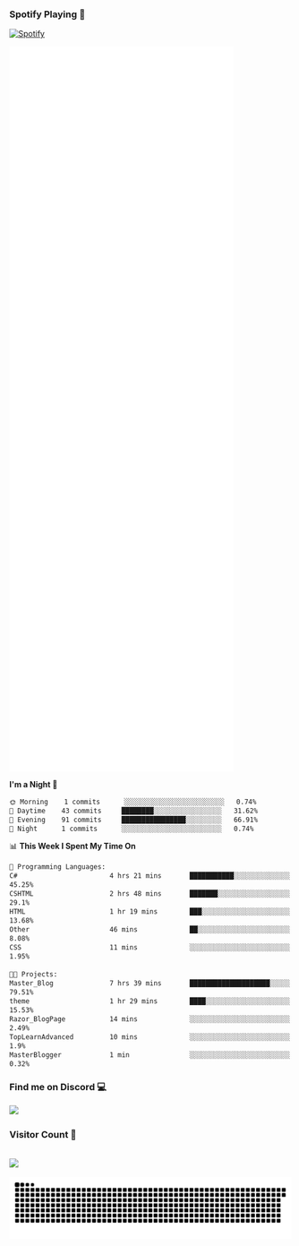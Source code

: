 ### Spotify Playing 🎵
[![Spotify](https://spotify-livestats-callme-milad.vercel.app/api/spotify)](https://open.spotify.com/user/314mrt6dxn5cqoxklh3thbwlr6by)

<img align="center" src="/github-metrics.svg" alt="Metrics" width="400">

<!--START_SECTION:waka-->
**I'm a Night 🦉** 

```text
🌞 Morning    1 commits      ░░░░░░░░░░░░░░░░░░░░░░░░░   0.74% 
🌆 Daytime    43 commits     ████████░░░░░░░░░░░░░░░░░   31.62% 
🌃 Evening    91 commits     ████████████████░░░░░░░░░   66.91% 
🌙 Night      1 commits      ░░░░░░░░░░░░░░░░░░░░░░░░░   0.74%

```


📊 **This Week I Spent My Time On** 

```text
💬 Programming Languages: 
C#                       4 hrs 21 mins       ███████████░░░░░░░░░░░░░░   45.25% 
CSHTML                   2 hrs 48 mins       ███████░░░░░░░░░░░░░░░░░░   29.1% 
HTML                     1 hr 19 mins        ███░░░░░░░░░░░░░░░░░░░░░░   13.68% 
Other                    46 mins             ██░░░░░░░░░░░░░░░░░░░░░░░   8.08% 
CSS                      11 mins             ░░░░░░░░░░░░░░░░░░░░░░░░░   1.95%

🐱‍💻 Projects: 
Master_Blog              7 hrs 39 mins       ████████████████████░░░░░   79.51% 
theme                    1 hr 29 mins        ████░░░░░░░░░░░░░░░░░░░░░   15.53% 
Razor_BlogPage           14 mins             ░░░░░░░░░░░░░░░░░░░░░░░░░   2.49% 
TopLearnAdvanced         10 mins             ░░░░░░░░░░░░░░░░░░░░░░░░░   1.9% 
MasterBlogger            1 min               ░░░░░░░░░░░░░░░░░░░░░░░░░   0.32%

```


<!--END_SECTION:waka-->

### Find me on Discord 💻
<a href="https://discord.gg/t35EjYprS6" rel="nofollow"> 
  <img src="https://discord.c99.nl/widget/theme-3/977957889358573609.png" data-canonical-src="https://discord.c99.nl/widget/theme-3/977957889358573609.png" style="max-width: 100%;"></a>

### Visitor Count 🔢
<p align="left"> 
  <br>
  <img src="https://profile-counter.glitch.me/callme-devil/count.svg" />
</p>

<img src="https://github.com/callme-devil/callme-devil/blob/output/github-contribution-grid-snake.svg" alt="snake" style="max-width: 100%;">
